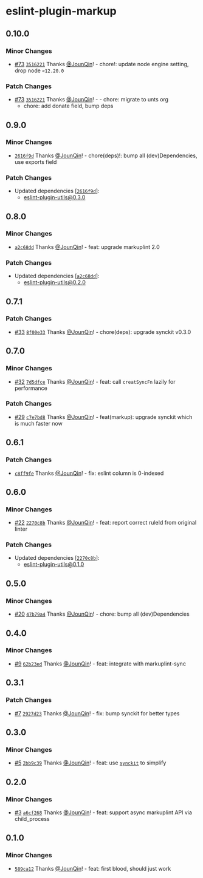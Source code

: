 # eslint-plugin-markup

## 0.10.0

### Minor Changes

- [#73](https://github.com/un-ts/eslint/pull/73) [`3516221`](https://github.com/un-ts/eslint/commit/3516221792f305a99cea28f0d2c81cce3adfba23) Thanks [@JounQin](https://github.com/JounQin)! - chore!: update node engine setting, drop node `<12.20.0`

### Patch Changes

- [#73](https://github.com/un-ts/eslint/pull/73) [`3516221`](https://github.com/un-ts/eslint/commit/3516221792f305a99cea28f0d2c81cce3adfba23) Thanks [@JounQin](https://github.com/JounQin)! - - chore: migrate to unts org
  - chore: add donate field, bump deps

## 0.9.0

### Minor Changes

- [`2616f9d`](https://github.com/un-ts/eslint/commit/2616f9dbf3fc81935f987907e56fa5af3f9266d3) Thanks [@JounQin](https://github.com/JounQin)! - chore(deps)!: bump all (dev)Dependencies, use exports field

### Patch Changes

- Updated dependencies [[`2616f9d`](https://github.com/un-ts/eslint/commit/2616f9dbf3fc81935f987907e56fa5af3f9266d3)]:
  - eslint-plugin-utils@0.3.0

## 0.8.0

### Minor Changes

- [`a2c68dd`](https://github.com/un-ts/eslint/commit/a2c68dd7ac4ff9b67b0cb1f371a008cf359dae19) Thanks [@JounQin](https://github.com/JounQin)! - feat: upgrade markuplint 2.0

### Patch Changes

- Updated dependencies [[`a2c68dd`](https://github.com/un-ts/eslint/commit/a2c68dd7ac4ff9b67b0cb1f371a008cf359dae19)]:
  - eslint-plugin-utils@0.2.0

## 0.7.1

### Patch Changes

- [#33](https://github.com/un-ts/eslint/pull/33) [`8f00e33`](https://github.com/un-ts/eslint/commit/8f00e33dd66cb777264454f17197a984d922b75c) Thanks [@JounQin](https://github.com/JounQin)! - chore(deps): upgrade synckit v0.3.0

## 0.7.0

### Minor Changes

- [#32](https://github.com/un-ts/eslint/pull/32) [`7d5dfce`](https://github.com/un-ts/eslint/commit/7d5dfcefa8a813682d428d563e689e3d91344581) Thanks [@JounQin](https://github.com/JounQin)! - feat: call `creatSyncFn` lazily for performance

### Patch Changes

- [#29](https://github.com/un-ts/eslint/pull/29) [`c7e7bd8`](https://github.com/un-ts/eslint/commit/c7e7bd80746345219c3c14cc296910308b33c38c) Thanks [@JounQin](https://github.com/JounQin)! - feat(markup): upgrade synckit which is much faster now

## 0.6.1

### Patch Changes

- [`c8ff9fe`](https://github.com/un-ts/eslint/commit/c8ff9fea0addc71cc0053a84cf6e8bc54900322c) Thanks [@JounQin](https://github.com/JounQin)! - fix: eslint column is 0-indexed

## 0.6.0

### Minor Changes

- [#22](https://github.com/un-ts/eslint/pull/22) [`2270c8b`](https://github.com/un-ts/eslint/commit/2270c8b0049725eb59bbc0cc45e9655b6162d735) Thanks [@JounQin](https://github.com/JounQin)! - feat: report correct ruleId from original linter

### Patch Changes

- Updated dependencies [[`2270c8b`](https://github.com/un-ts/eslint/commit/2270c8b0049725eb59bbc0cc45e9655b6162d735)]:
  - eslint-plugin-utils@0.1.0

## 0.5.0

### Minor Changes

- [#20](https://github.com/un-ts/eslint/pull/20) [`47b79a4`](https://github.com/un-ts/eslint/commit/47b79a41cd2e328b3cfde5a7a03126197c8dd083) Thanks [@JounQin](https://github.com/JounQin)! - chore: bump all (dev)Dependencies

## 0.4.0

### Minor Changes

- [#9](https://github.com/un-ts/eslint/pull/9) [`62b23ed`](https://github.com/un-ts/eslint/commit/62b23ed0f90bd6bce4286099eec8c886ded7ff0e) Thanks [@JounQin](https://github.com/JounQin)! - feat: integrate with markuplint-sync

## 0.3.1

### Patch Changes

- [#7](https://github.com/un-ts/eslint/pull/7) [`2927d23`](https://github.com/un-ts/eslint/commit/2927d23eb674aa8af56400fc80637a4297754641) Thanks [@JounQin](https://github.com/JounQin)! - fix: bump synckit for better types

## 0.3.0

### Minor Changes

- [#5](https://github.com/un-ts/eslint/pull/5) [`2bb9c39`](https://github.com/un-ts/eslint/commit/2bb9c39ddab1000791a5030eb435a0702c015854) Thanks [@JounQin](https://github.com/JounQin)! - feat: use [`synckit`](https://github.com/un-ts/synckit) to simplify

## 0.2.0

### Minor Changes

- [#3](https://github.com/un-ts/eslint/pull/3) [`a6cf268`](https://github.com/un-ts/eslint/commit/a6cf26816557eb47a96df4f6dadb5f1e1ed1e282) Thanks [@JounQin](https://github.com/JounQin)! - feat: support async markuplint API via child_process

## 0.1.0

### Minor Changes

- [`589ca12`](https://github.com/un-ts/eslint/commit/589ca12548b4f5c31707a5679eb6d29c9e9a5c78) Thanks [@JounQin](https://github.com/JounQin)! - feat: first blood, should just work
